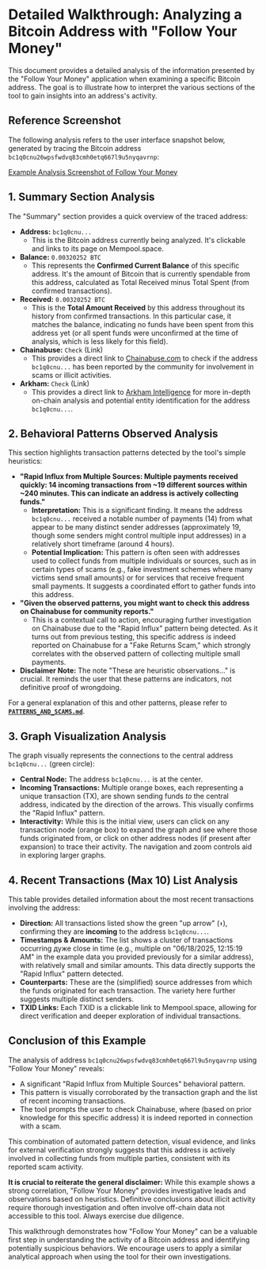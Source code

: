 # Detailed Walkthrough: Analyzing a Bitcoin Address with "Follow Your Money"

This document provides a detailed analysis of the information presented by the "Follow Your Money" application when examining a specific Bitcoin address. The goal is to illustrate how to interpret the various sections of the tool to gain insights into an address's activity.

## Reference Screenshot

The following analysis refers to the user interface snapshot below, generated by tracing the Bitcoin address `bc1q0cnu26wpsfwdvq83cmh0etq667l9u5nyqavrnp`:

[Example Analysis Screenshot of Follow Your Money](https://github.com/giovlillo/Follow-Your-Money/blob/main/images/FYM_complete_analysis.jpg)

## 1. Summary Section Analysis

The "Summary" section provides a quick overview of the traced address:

*   **Address:** `bc1q0cnu...`
    *   This is the Bitcoin address currently being analyzed. It's clickable and links to its page on Mempool.space.
*   **Balance:** `0.00320252 BTC`
    *   This represents the **Confirmed Current Balance** of this specific address. It's the amount of Bitcoin that is currently spendable from this address, calculated as Total Received minus Total Spent (from confirmed transactions).
*   **Received:** `0.00320252 BTC`
    *   This is the **Total Amount Received** by this address throughout its history from confirmed transactions. In this particular case, it matches the balance, indicating no funds have been spent from this address yet (or all spent funds were unconfirmed at the time of analysis, which is less likely for this field).
*   **Chainabuse:** `Check` (Link)
    *   This provides a direct link to [Chainabuse.com](https://chainabuse.com) to check if the address `bc1q0cnu...` has been reported by the community for involvement in scams or illicit activities.
*   **Arkham:** `Check` (Link)
    *   This provides a direct link to [Arkham Intelligence](https://platform.arkhamintelligence.com) for more in-depth on-chain analysis and potential entity identification for the address `bc1q0cnu...`.

## 2. Behavioral Patterns Observed Analysis

This section highlights transaction patterns detected by the tool's simple heuristics:

*   **"Rapid Influx from Multiple Sources: Multiple payments received quickly: 14 incoming transactions from ~19 different sources within ~240 minutes. This can indicate an address is actively collecting funds."**
    *   **Interpretation:** This is a significant finding. It means the address `bc1q0cnu...` received a notable number of payments (14) from what appear to be many distinct sender addresses (approximately 19, though some senders might control multiple input addresses) in a relatively short timeframe (around 4 hours).
    *   **Potential Implication:** This pattern is often seen with addresses used to collect funds from multiple individuals or sources, such as in certain types of scams (e.g., fake investment schemes where many victims send small amounts) or for services that receive frequent small payments. It suggests a coordinated effort to gather funds into this address.
*   **"Given the observed patterns, you might want to check this address on Chainabuse for community reports."**
    *   This is a contextual call to action, encouraging further investigation on Chainabuse due to the "Rapid Influx" pattern being detected. As it turns out from previous testing, this specific address *is* indeed reported on Chainabuse for a "Fake Returns Scam," which strongly correlates with the observed pattern of collecting multiple small payments.
*   **Disclaimer Note:** The note "These are heuristic observations..." is crucial. It reminds the user that these patterns are indicators, not definitive proof of wrongdoing.

For a general explanation of this and other patterns, please refer to **[`PATTERNS_AND_SCAMS.md`](PATTERNS_AND_SCAMS.md)**.

## 3. Graph Visualization Analysis

The graph visually represents the connections to the central address `bc1q0cnu...` (green circle):

*   **Central Node:** The address `bc1q0cnu...` is at the center.
*   **Incoming Transactions:** Multiple orange boxes, each representing a unique transaction (TX), are shown sending funds *to* the central address, indicated by the direction of the arrows. This visually confirms the "Rapid Influx" pattern.
*   **Interactivity:** While this is the initial view, users can click on any transaction node (orange box) to expand the graph and see where those funds originated from, or click on other address nodes (if present after expansion) to trace their activity. The navigation and zoom controls aid in exploring larger graphs.

## 4. Recent Transactions (Max 10) List Analysis

This table provides detailed information about the most recent transactions involving the address:

*   **Direction:** All transactions listed show the green "up arrow" (`⬆️`), confirming they are **incoming** to the address `bc1q0cnu...`.
*   **Timestamps & Amounts:** The list shows a cluster of transactions occurring дуже close in time (e.g., multiple on "06/18/2025, 12:15:19 AM" in the example data you provided previously for a similar address), with relatively small and similar amounts. This data directly supports the "Rapid Influx" pattern detected.
*   **Counterparts:** These are the (simplified) source addresses from which the funds originated for each transaction. The variety here further suggests multiple distinct senders.
*   **TXID Links:** Each TXID is a clickable link to Mempool.space, allowing for direct verification and deeper exploration of individual transactions.

## Conclusion of this Example

The analysis of address `bc1q0cnu26wpsfwdvq83cmh0etq667l9u5nyqavrnp` using "Follow Your Money" reveals:

*   A significant "Rapid Influx from Multiple Sources" behavioral pattern.
*   This pattern is visually corroborated by the transaction graph and the list of recent incoming transactions.
*   The tool prompts the user to check Chainabuse, where (based on prior knowledge for this specific address) it is indeed reported in connection with a scam.

This combination of automated pattern detection, visual evidence, and links for external verification strongly suggests that this address is actively involved in collecting funds from multiple parties, consistent with its reported scam activity.

**It is crucial to reiterate the general disclaimer:** While this example shows a strong correlation, "Follow Your Money" provides investigative leads and observations based on heuristics. Definitive conclusions about illicit activity require thorough investigation and often involve off-chain data not accessible to this tool. Always exercise due diligence.

This walkthrough demonstrates how "Follow Your Money" can be a valuable first step in understanding the activity of a Bitcoin address and identifying potentially suspicious behaviors. We encourage users to apply a similar analytical approach when using the tool for their own investigations.
